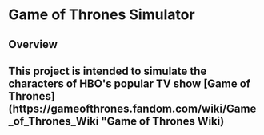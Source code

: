 <h1>Game of Thrones Simulator</h1>

<h2>Overview<h2>
  This project is intended to simulate the characters of HBO's popular TV show [Game of Thrones](https://gameofthrones.fandom.com/wiki/Game_of_Thrones_Wiki "Game of Thrones Wiki)
  
